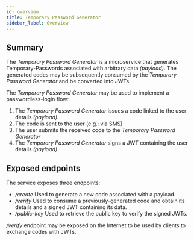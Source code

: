 ```yaml
---
id: overview
title: Temporary Password Generator
sidebar_label: Overview
---
```




## Summary
The _Temporary Password Generator_ is a microservice that generates Temporary-Passwords associated with arbitrary data _(payload)_.
The generated codes may be subsequently consumed by the _Temporary Password Generator_ and be converted into JWTs.

The _Temporary Password Generator_ may be used to implement a passwordless-login flow:
1. The _Temporary Password Generator_ issues a code linked to the user details _(payload)_.
2. The code is sent to the user (e.g.: via SMS)
3. The user submits the received code to the _Temporary Password Generator_
4. The _Temporary Password Generator_ signs a JWT containing the user details _(payload)_ 

## Exposed endpoints

The service exposes three endpoints:
* _/create_ Used to generate a new code associated with a payload.
* _/verify_ Used to consume a previously-generated code and obtain its details and a signed JWT containing its data.
* _/public-key_ Used to retrieve the public key to verify the signed JWTs.

_/verify_ endpoint may be exposed on the Internet to be used by clients to exchange codes with JWTs.
